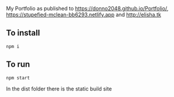 My Portfolio as published to https://donno2048.github.io/Portfolio/, https://stupefied-mclean-bb6293.netlify.app and http://elisha.tk


## To install

`npm i`

## To run

`npm start`

In the dist folder there is the static build site
